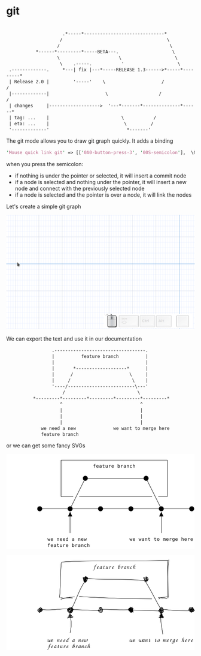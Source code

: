 # git

```

                     .*-----*------------------------------*
                    /                                       \
                   /                                         \
           *------*---------*-----BETA---.                    \
                   \                      \                    \
                    \    .-----.           '                    \
 .-------------.     *---| fix |---*-----RELEASE 1.3------>*-----*---------*
 | Release 2.0 |         '-----'    \                     /               /
 |-------------|                     \                   /               /
 | changes     |------------------->  '---*-------*--------------*------*
 | tag: ...    |                           \           /
 | eta: ...    |                            \         /
 '-------------'                             *-------'

```

The git mode allows you to draw git graph quickly. It adds a binding 

```perl
'Mouse quick link git' => [['0A0-button-press-3', '00S-semicolon'],  \&App::Asciio::Actions::Git::quick_link]
```

when you press the semicolon:

- if nothing is under the pointer or selected, it will insert a commit node
- if a node is selected and nothing under the pointer, it will insert a new node and connect with the previously selected node
- if a node is selected and the pointer is over a node, it will link the nodes

Let's create a simple git graph

![git graph](git_graph_feature_branch.gif)


We can export the text and use it in our documentation

```
                 .----------------------------------.
                 |          feature branch          |
                 |                                  |
                 |       *-------------------*      |
                 |      /                     \     |
                 |     /                       \    |
                 '----/-------------------------\---'
                     /                           \
          *---------*---------*---------*---------*---------*
                    ^                             ^
                    |                             |
                    |                             |
                    |                             |
             we need a new              we want to merge here
             feature branch

```

or we can get some fancy SVGs

![git graph](git_graph_feature_branch.svg)

![git graph](git_graph.svg)






